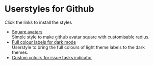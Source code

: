 # Userstyles for Github

Click the links to install the styles
- [Square avatars](https://raw.githubusercontent.com/0x5c/userstyles/master/sites/github.com/gh-avatars-square.user.css)  
    Simple style to make github avatar square with customisable radius.
- [Full colour labels for dark mode](https://raw.githubusercontent.com/0x5c/userstyles/master/sites/github.com/gh-labels-fullcolour.user.css)  
    Userstyle to bring the full colours of light theme labels to the dark themes.
- [Custom coloirs for issue tasks indicator](https://raw.githubusercontent.com/0x5c/userstyles/master/sites/github.com/gh-issue-tasks-indicator.user.css)

